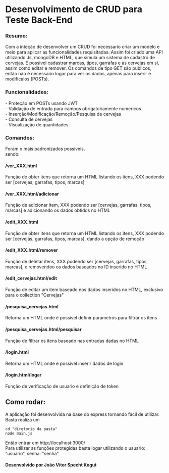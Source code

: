 <h1> Desenvolvimento de CRUD para Teste Back-End </h1>

<h3>Resumo:</h3>
Com a inteção de desenvolver um CRUD foi necessario criar um modelo e meio para aplicar as funcionalidades requisitadas. Assim foi criado uma API utilizando Js, mongoDB e HTML, que simula um sistema de cadastro de cervejas. 
É possivel cadastrar marcas, tipos, garrafas e as cervejas em si, assim como editar e remover. 
Os comandos de tipo GET são publicos, então não é necessario logar para ver os dados, apenas para inserir e modificalos (POSTs).

<h3>Funcionalidades:</h3>
- Proteção em POSTs usando JWT<br>
- Validação de entrada para campos obrigatoriamente numericos<br>
- Inserção/Modificação/Remoção/Pesquisa de cervejas<br>
- Consulta de cervejas<br>
- Visualização de quantidades <br>

<h3>Comandos:</h3>
Foram o mais padronizados possiveis.<br>
sendo:<br>

<h4> /ver_XXX.html </h4>
Função de obter itens que retorna um HTML listando os itens, XXX podendo ser [cervejas, garrafas, tipos, marcas]

<h4> /ver_XXX.html/adicionar </h4>
Função de adicionar item, XXX podendo ser [cervejas, garrafas, tipos, marcas] e adicionando os dados obtidos no HTML

<h4> /edit_XXX.html </h4>
Função de obter itens que retorna um HTML listando os itens, XXX podendo ser [cervejas, garrafas, tipos, marcas], dando a opção de remoção

<h4> /edit_XXX.html/remover </h4>
Função de deletar itens, XXX podendo ser [cervejas, garrafas, tipos, marcas], e removendoo os dados baseados no ID inserido no HTML

<h4> /edit_cervejas.html/edit </h4>
Função de editar um item baseado nos dados inseridos no HTML, exclusivo para o collection "Cervejas"

<h4> /pesquisa_cervejas.html </h4>
Retorna um HTML onde é possivel definir parametros para filtrar os itens

<h4> /pesquisa_cervejas.html/pesquisar </h4>
Função de filtrar os itens baseado nas entradas dadas no HTML

<h4> /login.html </h4>
Retorna um HTML onde é possivel inserir dados de login

<h4> /login.html/logar </h4>
Função de verificação de usuario e definição de token

<h2>Como rodar:</h2>
A aplicação foi desenvolvida na base do express tornando facil de utilizar.<br>
Basta realiza um 

```
cd "diretorio da pasta"
node main.js
```

Então entrar em http://localhost:3000/<br>
Para utilizar as funções protegidas basta logar utilizando o usuario: "usuario", senha: "senha"



<h4>Desenvolvido por João Vitor Specht Kogut </h4>
